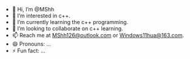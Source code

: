 - 👋 Hi, I’m @MShh
- 👀 I’m interested in c++.
- 🌱 I’m currently learning the c++ programming.
- 💞️ I’m looking to collaborate on c++ learning.
- 📫 Reach me at MShh126@outlook.com or Windows11hua@163.com.
- 😄 Pronouns: ...
- ⚡ Fun fact: ...

<!---
Windows11hua/Windows11hua is a ✨ special ✨ repository because its `README.md` (this file) appears on your GitHub profile.
You can click the Preview link to take a look at your changes.
--->
